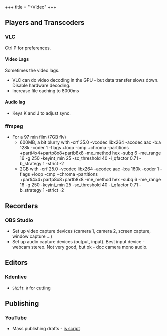 +++
title = "+Video"
+++



## Players and Transcoders
<div class="spreadsheet" src="player_transcoder.toml" fullHeightWithRowsPerScreen=8> </div>  

### VLC
Ctrl P for preferences. 

#### Video Lags
Sometimes the video lags.

- VLC can do video decoding in the GPU - but data transfer slows down. Disable hardware decoding.
- Increase file caching to 8000ms


#### Audio lag
- Keys K and J to adjust sync.

### ffmpeg
- For a 97 min film (7GB flv)
  - 600MB, a bit blurry with -crf 35.0 -vcodec libx264 -acodec aac -b:a 128k -coder 1 -flags +loop -cmp +chroma -partitions +parti4x4+partp8x8+partb8x8 -me_method hex -subq 6 -me_range 16 -g 250 -keyint_min 25 -sc_threshold 40 -i_qfactor 0.71 -b_strategy 1 -strict -2
  - 2GB with -crf 25.0 -vcodec libx264 -acodec aac -b:a 160k -coder 1 -flags +loop -cmp +chroma -partitions +parti4x4+partp8x8+partb8x8 -me_method hex -subq 6 -me_range 16 -g 250 -keyint_min 25 -sc_threshold 40 -i_qfactor 0.71 -b_strategy 1 -strict -2


## Recorders
<div class="spreadsheet" src="recorder.toml" fullHeightWithRowsPerScreen=8> </div>  

### OBS Studio
- Set up video capture devices (camera 1, camera 2, screen capture, window capture ...)
- Set up audio capture devices (output, input). Best input device - webcam stereo. Not very good, but ok - doc camera mono audio.

## Editors
<div class="spreadsheet" src="editor.toml" fullHeightWithRowsPerScreen=8> </div>  

### Kdenlive
- `Shift R` for cutting

## Publishing
### YouTube
- Mass publishing drafts - [js script](https://raw.githubusercontent.com/Niedzwiedzw/youtube-publish-drafts/master/youtube-publish-drafts.js)